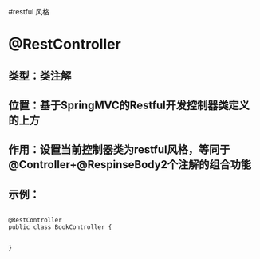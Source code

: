 #restful 风格

# @RestController 
## 类型：类注解
## 位置：基于SpringMVC的Restful开发控制器类定义的上方
## 作用：设置当前控制器类为restful风格，等同于@Controller+@RespinseBody2个注解的组合功能
## 示例：

<code>
@RestController
public class BookController {

}
</code>